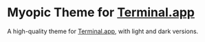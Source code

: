 # Myopic Theme for [Terminal.app](https://support.apple.com/guide/terminal)

A high-quality theme for [Terminal.app](https://support.apple.com/guide/terminal), with light and dark versions.

